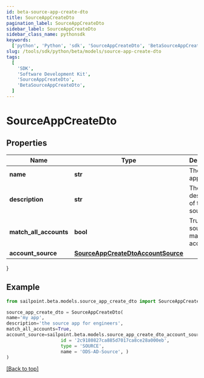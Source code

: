 ```yaml
---
id: beta-source-app-create-dto
title: SourceAppCreateDto
pagination_label: SourceAppCreateDto
sidebar_label: SourceAppCreateDto
sidebar_class_name: pythonsdk
keywords:
  ['python', 'Python', 'sdk', 'SourceAppCreateDto', 'BetaSourceAppCreateDto']
slug: /tools/sdk/python/beta/models/source-app-create-dto
tags:
  [
    'SDK',
    'Software Development Kit',
    'SourceAppCreateDto',
    'BetaSourceAppCreateDto',
  ]
---
```


# SourceAppCreateDto

## Properties

| Name | Type | Description | Notes |
| --- | --- | --- | --- |
| **name** | **str** | The source app name | [required] |
| **description** | **str** | The description of the source app | [required] |
| **match_all_accounts** | **bool** | True if the source app match all accounts | [optional] [default to False] |
| **account_source** | [**SourceAppCreateDtoAccountSource**](source-app-create-dto-account-source) |  | [required] |

}

## Example

```python
from sailpoint.beta.models.source_app_create_dto import SourceAppCreateDto

source_app_create_dto = SourceAppCreateDto(
name='my app',
description='the source app for engineers',
match_all_accounts=True,
account_source=sailpoint.beta.models.source_app_create_dto_account_source.SourceAppCreateDto_accountSource(
                    id = '2c9180827ca885d7017ca8ce28a000eb',
                    type = 'SOURCE',
                    name = 'ODS-AD-Source', )
)

```

[[Back to top]](#)
